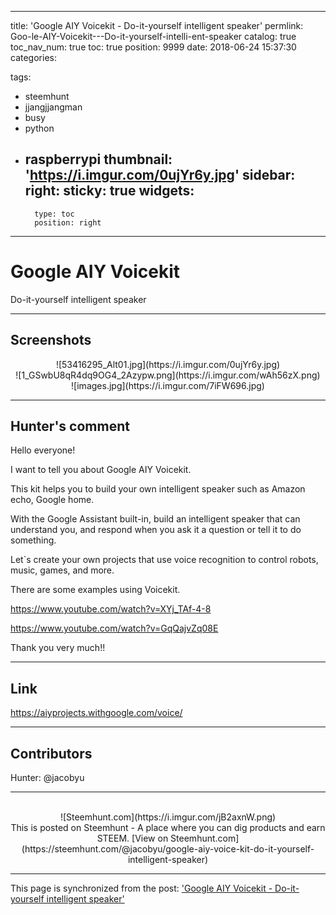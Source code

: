 
---
title: 'Google AIY Voicekit - Do-it-yourself intelligent speaker'
permlink: Goo-le-AIY-Voicekit---Do-it-yourself-intelli-ent-speaker
catalog: true
toc_nav_num: true
toc: true
position: 9999
date: 2018-06-24 15:37:30
categories:

tags:
- steemhunt
- jjangjjangman
- busy
- python
- raspberrypi
thumbnail: 'https://i.imgur.com/0ujYr6y.jpg'
sidebar:
    right:
        sticky: true
widgets:
    -
        type: toc
        position: right
---


# Google AIY Voicekit
Do-it-yourself intelligent speaker

---
## Screenshots
<center>![53416295_Alt01.jpg](https://i.imgur.com/0ujYr6y.jpg)</center>

<center>![1_GSwbU8qR4dq9OG4_2Azypw.png](https://i.imgur.com/wAh56zX.png)</center>

<center>![images.jpg](https://i.imgur.com/7iFW696.jpg)</center>



---
## Hunter's comment
Hello everyone!

I want to tell you about Google AIY Voicekit.

This kit helps you to build your own intelligent speaker such as Amazon echo, Google home.

With the Google Assistant built-in, build an intelligent speaker that can understand you, and respond when you ask it a question or tell it to do something. 

Let`s create your own projects that use voice recognition to control robots, music, games, and more.

There are some examples using Voicekit.

https://www.youtube.com/watch?v=XYj_TAf-4-8

https://www.youtube.com/watch?v=GqQajvZq08E

Thank you very much!!

---
## Link
https://aiyprojects.withgoogle.com/voice/

---
## Contributors
Hunter: @jacobyu

---
<center><br/>![Steemhunt.com](https://i.imgur.com/jB2axnW.png)<br/>
This is posted on Steemhunt - A place where you can dig products and earn STEEM.
[View on Steemhunt.com](https://steemhunt.com/@jacobyu/google-aiy-voice-kit-do-it-yourself-intelligent-speaker)
</center>

- - -

This page is synchronized from the post: ['Google AIY Voicekit - Do-it-yourself intelligent speaker'](https://steempeak.com/@jacobyu/google-aiy-voice-kit-do-it-yourself-intelligent-speaker)
